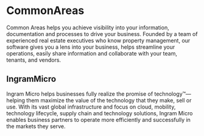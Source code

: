 
# CommonAreas

Common Areas helps you achieve visibility into your information, documentation and processes to drive your business. Founded by a team of experienced real estate executives who know property management, our software gives you a lens into your business, helps streamline your operations, easily share information and collaborate with your team, tenants, and vendors.

## IngramMicro

Ingram Micro helps businesses fully realize the promise of technology™—helping them maximize the value of the technology that they make, sell or use. With its vast global infrastructure and focus on cloud, mobility, technology lifecycle, supply chain and technology solutions, Ingram Micro enables business partners to operate more efficiently and successfully in the markets they serve.

